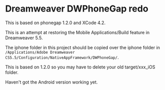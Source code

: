 Dreamweaver DWPhoneGap redo
===========================

This is based on phonegap 1.2.0 and XCode 4.2.

This is an attempt at restoring the Mobile Applications/Build feature in Dreamweaver 5.5.

The iphone folder in this project should be copied over the iphone folder in 
 `/Applications/Adobe Dreamweaver CS5.5/Configuration/NativeAppFramework/DWPhoneGap/`.

This is based on 1.2.0 so you may have to delete your old target/xxx_iOS folder.

Haven't got the Android version working yet.